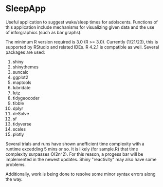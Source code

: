 # SleepApp
Useful application to suggest wake/sleep times for adolscents. Functions of this application include mechanisms for visualizing given data and the use of inforgraphics (such as bar graphs). 

The minimum R version required is 3.0 (R >= 3.0). Currently (1/21/23), this is supported by RStudio and related IDEs. R 4.2.1 is compatible as well. Several packages are used:

1. shiny
2. shinythemes
3. suncalc
4. ggplot2
5. maptools
6. lubridate
7. lutz
8. tidygeocoder
9. tibble
10. dplyr
11. deSolve
12. sf
13. tidyverse
14. scales
15. plotly

Several trials and runs have shown unefficient time complexity with a runtime excedding 5 mins or so. It is likely (for sample.R) that time complexity surpasses O(2n^2). For this reason, a progess bar will be implemented in the newest updates. Shiny "reactivity" may also have some problems. 


Additionally, work is being done to resolve some minor syntax errors along the way. 
